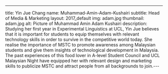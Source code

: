 ---
title: Yin Jue Chang
name: Muhammad-Amin-Adam-Kushairi
subtitle: Head of Media & Marketing
layout: 2017_default
img: adam.jpg
thumbnail: adam.jpg
alt: Picture of Muhammad Amin Adam Kushairi
description: Studying her first year in Experimental Linguistics at UCL, Yin Jue believes that it is important for students to equip themselves with relevant technology skills in order to survive in the competitive world today. She realise the importance of MSTC to promote awareness among Malaysian students and give them insights of technological development in Malaysia. The past experiences of this food lover in A-level Student Council and UCL Malaysian Night have equipped her with relevant design and marketing skills to publicize MSTC and attract people from all backgrounds to join.---
